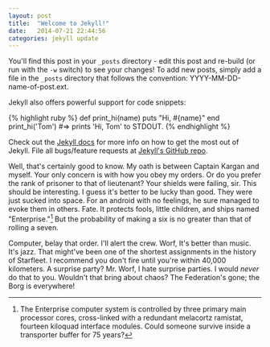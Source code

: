 ```yaml
---
layout: post
title:  "Welcome to Jekyll!"
date:   2014-07-21 22:44:56
categories: jekyll update
---
```


You'll find this post in your `_posts` directory - edit this post and re-build (or run with the `-w` switch) to see your changes!
To add new posts, simply add a file in the `_posts` directory that follows the convention: YYYY-MM-DD-name-of-post.ext.

Jekyll also offers powerful support for code snippets:

{% highlight ruby %}
def print_hi(name)
  puts "Hi, #{name}"
end
print_hi('Tom')
#=> prints 'Hi, Tom' to STDOUT.
{% endhighlight %}

Check out the [Jekyll docs][jekyll] for more info on how to get the most out of Jekyll. File all bugs/feature requests at [Jekyll's GitHub repo][jekyll-gh].

[jekyll-gh]: https://github.com/jekyll/jekyll
[jekyll]:    http://jekyllrb.com

Well, that's certainly good to know. My oath is between Captain Kargan and myself. Your only concern is with how you obey my orders. Or do you prefer the rank of prisoner to that of lieutenant? Your shields were failing, sir. This should be interesting. I guess it's better to be lucky than good. They were just sucked into space. For an android with no feelings, he sure managed to evoke them in others. Fate. It protects fools, little children, and ships named "Enterprise."[^test] But the probability of making a six is no greater than that of rolling a seven.

[^test]:
    The Enterprise computer system is controlled by three primary main processor cores, cross-linked with a redundant melacortz ramistat, fourteen kiloquad interface modules. Could someone survive inside a transporter buffer for 75 years?

Computer, belay that order. I'll alert the crew. Worf, It's better than music. It's jazz. That might've been one of the shortest assignments in the history of Starfleet. I recommend you don't fire until you're within 40,000 kilometers. A surprise party? Mr. Worf, I hate surprise parties. I would *never* do that to you. Wouldn't that bring about chaos? The Federation's gone; the Borg is everywhere!
